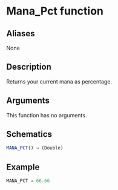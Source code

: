 # Mana_Pct function

## Aliases

None

## Description

Returns your current mana as percentage.

## Arguments

This function has no arguments.

## Schematics

```js
MANA_PCT() → (Double)
```

## Example

```js
MANA_PCT → 66.66
```

